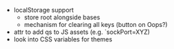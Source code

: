 - localStorage support
    - store root alongside bases
    - mechanism for clearing all keys (button on Oops?)
- attr to add qs to JS assets (e.g. `sockPort=XYZ)
- look into CSS variables for themes
